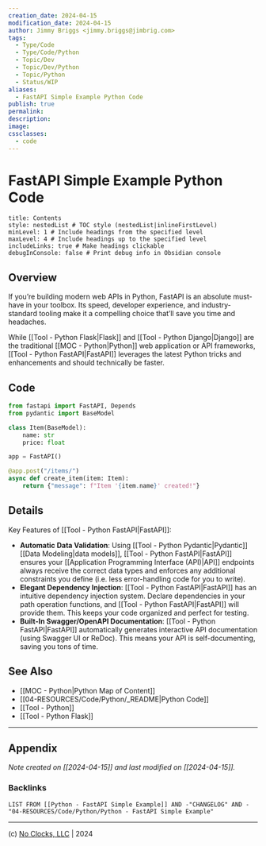 ```yaml
---
creation_date: 2024-04-15
modification_date: 2024-04-15
author: Jimmy Briggs <jimmy.briggs@jimbrig.com>
tags:
  - Type/Code
  - Type/Code/Python
  - Topic/Dev
  - Topic/Dev/Python
  - Topic/Python
  - Status/WIP
aliases:
  - FastAPI Simple Example Python Code
publish: true
permalink:
description:
image:
cssclasses:
  - code
---
```


# FastAPI Simple Example Python Code

```table-of-contents
title: Contents 
style: nestedList # TOC style (nestedList|inlineFirstLevel)
minLevel: 1 # Include headings from the specified level
maxLevel: 4 # Include headings up to the specified level
includeLinks: true # Make headings clickable
debugInConsole: false # Print debug info in Obsidian console
```

## Overview

If you’re building modern web APIs in Python, FastAPI is an absolute must-have in your toolbox. Its speed, developer experience, and industry-standard tooling make it a compelling choice that’ll save you time and headaches.

While [[Tool - Python Flask|Flask]] and [[Tool - Python Django|Django]] are the traditional [[MOC - Python|Python]] web application or API frameworks, [[Tool - Python FastAPI|FastAPI]] leverages the latest Python tricks and enhancements and should technically be faster.

## Code

```python
from fastapi import FastAPI, Depends
from pydantic import BaseModel

class Item(BaseModel):
    name: str
    price: float

app = FastAPI()

@app.post("/items/")
async def create_item(item: Item):
    return {"message": f"Item '{item.name}' created!"}
```

## Details

Key Features of [[Tool - Python FastAPI|FastAPI]]:

- **Automatic Data Validation**: Using [[Tool - Python Pydantic|Pydantic]] [[Data Modeling|data models]], [[Tool - Python FastAPI|FastAPI]] ensures your [[Application Programming Interface (API)|API]] endpoints always receive the correct data types and enforces any additional constraints you define (i.e. less error-handling code for you to write).
- **Elegant Dependency Injection**: [[Tool - Python FastAPI|FastAPI]] has an intuitive dependency injection system. Declare dependencies in your path operation functions, and [[Tool - Python FastAPI|FastAPI]] will provide them. This keeps your code organized and perfect for testing.
- **Built-In Swagger/OpenAPI Documentation**: [[Tool - Python FastAPI|FastAPI]] automatically generates interactive API documentation (using Swagger UI or ReDoc). This means your API is self-documenting, saving you tons of time.

## See Also

- [[MOC - Python|Python Map of Content]]
- [[04-RESOURCES/Code/Python/_README|Python Code]]
- [[Tool - Python]]
- [[Tool - Python Flask]]


***

## Appendix

*Note created on [[2024-04-15]] and last modified on [[2024-04-15]].*

### Backlinks

```dataview
LIST FROM [[Python - FastAPI Simple Example]] AND -"CHANGELOG" AND -"04-RESOURCES/Code/Python/Python - FastAPI Simple Example"
```

***

(c) [No Clocks, LLC](https://github.com/noclocks) | 2024